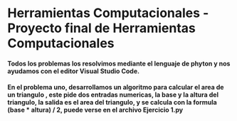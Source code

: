 # Herramientas Computacionales - Proyecto final de Herramientas Computacionales

#### Todos los problemas los resolvimos mediante el lenguaje de phyton y nos ayudamos con el editor Visual Studio Code.

#### En el problema uno, desarrollamos un algoritmo para calcular el area de un triangulo , este pide dos entradas numericas, la base y la altura del triangulo, la salida es el area del triangulo, y se calcula con la formula (base * altura) / 2, puede verse en el archivo Ejercicio 1.py

